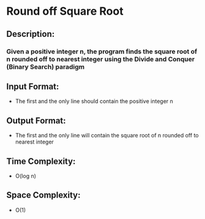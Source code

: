 # Round off Square Root
## Description:
### Given a positive integer n, the program finds the square root of n rounded off to nearest integer using the Divide and Conquer (Binary Search) paradigm
## Input Format:
* The first and the only line should contain the positive integer n
## Output Format:
* The first and the only line will contain the square root of n rounded off to nearest integer
## Time Complexity: 
* O(log n)
## Space Complexity: 
* O(1)